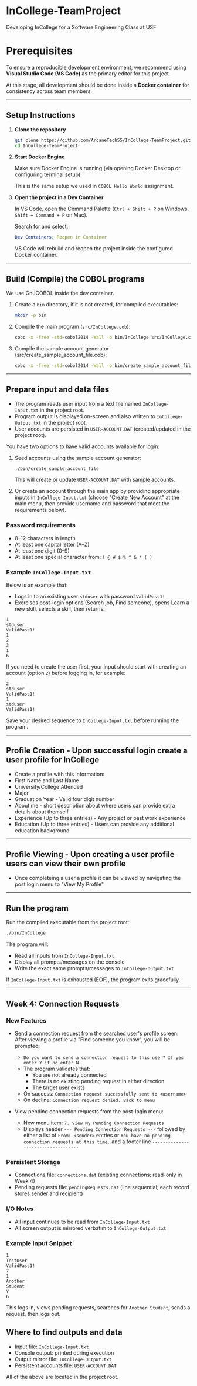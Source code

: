 # InCollege-TeamProject
Developing InCollege for a Software Engineering Class at USF

# Prerequisites

To ensure a reproducible development environment, we recommend using **Visual Studio Code (VS Code)** as the primary editor for this project.

At this stage, all development should be done inside a **Docker container** for consistency across team members.

---

## Setup Instructions

1. **Clone the repository**
   ```bash
   git clone https://github.com/ArcaneTech55/InCollege-TeamProject.git
   cd InCollege-TeamProject
   ```

2. **Start Docker Engine**

    Make sure Docker Engine is running (via opening Docker Desktop or configuring terminal setup).

    This is the same setup we used in `COBOL Hello World` assignment.

3. **Open the project in a Dev Container**

    In VS Code, open the Command Palette (`Ctrl + Shift + P` on Windows, `Shift + Command + P` on Mac).

    Search for and select:

    ```yaml
    Dev Containers: Reopen in Container
    ```

    VS Code will rebuild and reopen the project inside the configured Docker container.

---

## Build (Compile) the COBOL programs

We use GnuCOBOL inside the dev container.

1. Create a `bin` directory, if it is not created, for compiled executables:
   ```bash
   mkdir -p bin
   ```

2. Compile the main program (`src/InCollege.cob`):
   ```bash
   cobc -x -free -std=cobol2014 -Wall -o bin/InCollege src/InCollege.cob
   ```

3. Compile the sample account generator (src/create_sample_account_file.cob):
   ```bash
   cobc -x -free -std=cobol2014 -Wall -o bin/create_sample_account_file src/create_sample_account_file.cob
   ```
---

## Prepare input and data files

- The program reads user input from a text file named `InCollege-Input.txt` in the project root.
- Program output is displayed on-screen and also written to `InCollege-Output.txt` in the project root.
- User accounts are persisted in `USER-ACCOUNT.DAT` (created/updated in the project root).

You have two options to have valid accounts available for login:

1) Seed accounts using the sample account generator:
   ```bash
   ./bin/create_sample_account_file
   ```
   This will create or update `USER-ACCOUNT.DAT` with sample accounts.

2) Or create an account through the main app by providing appropriate inputs in `InCollege-Input.txt` (choose "Create New Account" at the main menu, then provide username and password that meet the requirements below).

### Password requirements
- 8–12 characters in length
- At least one capital letter (A–Z)
- At least one digit (0–9)
- At least one special character from: `! @ # $ % ^ & * ( )`

### Example `InCollege-Input.txt`
Below is an example that:
- Logs in to an existing user `stduser` with password `ValidPass1!`
- Exercises post-login options (Search job, Find someone), opens Learn a new skill, selects a skill, then returns.

```text
1
stduser
ValidPass1!
1
2
3
1
6
```

If you need to create the user first, your input should start with creating an account (option `2`) before logging in, for example:

```text
2
stduser
ValidPass1!
1
stduser
ValidPass1!
```

Save your desired sequence to `InCollege-Input.txt` before running the program.

---

## Profile Creation - Upon successful login create a user profile for InCollege
- Create a profile with this information:
- First Name and Last Name
- University/College Attended
- Major
- Graduation Year - Valid four digit number
- About me - short description about where users can provide extra details about themself
- Experience (Up to three entries) - Any project or past work experience
- Education (Up to three entries) - Users can provide any additional education background
---

## Profile Viewing - Upon creating a user profile users can view their own profile
- Once completeing a user a profile it can be viewed by navigating the post login menu to "View My Profile"

---
## Run the program

Run the compiled executable from the project root:
```bash
./bin/InCollege
```

The program will:
- Read all inputs from `InCollege-Input.txt`
- Display all prompts/messages on the console
- Write the exact same prompts/messages to `InCollege-Output.txt`

If `InCollege-Input.txt` is exhausted (EOF), the program exits gracefully.

---

## Week 4: Connection Requests

### New Features
- Send a connection request from the searched user's profile screen. After viewing a profile via "Find someone you know", you will be prompted:
  - `Do you want to send a connection request to this user? If yes enter Y if no enter N.`
  - The program validates that:
    - You are not already connected
    - There is no existing pending request in either direction
    - The target user exists
  - On success: `Connection request successfully sent to <username>`
  - On decline: `Connection request denied. Back to menu`

- View pending connection requests from the post-login menu:
  - New menu item: `7. View My Pending Connection Requests`
  - Displays header `--- Pending Connection Requests ---` followed by either a list of `From: <sender>` entries or `You have no pending connection requests at this time.` and a footer line `-----------------------------------`

### Persistent Storage
- Connections file: `connections.dat` (existing connections; read-only in Week 4)
- Pending requests file: `pendingRequests.dat` (line sequential; each record stores sender and recipient)

### I/O Notes
- All input continues to be read from `InCollege-Input.txt`
- All screen output is mirrored verbatim to `InCollege-Output.txt`

### Example Input Snippet
```text
1
TestUser
ValidPass1!
7
1
Another
Student
Y
6
```

This logs in, views pending requests, searches for `Another Student`, sends a request, then logs out.


## Where to find outputs and data
- Input file: `InCollege-Input.txt`
- Console output: printed during execution
- Output mirror file: `InCollege-Output.txt`
- Persistent accounts file: `USER-ACCOUNT.DAT`

All of the above are located in the project root.
